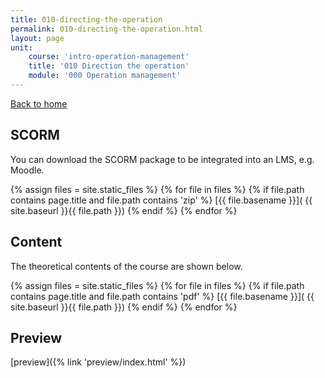 ```yaml
---
title: 010-directing-the-operation
permalink: 010-directing-the-operation.html
layout: page
unit:
    course: 'intro-operation-management'
    title: '010 Direction the operation'
    module: '000 Operation management'
---
```

<a href="{{ base }}">Back to home</a>

## SCORM
You can download the SCORM package to be integrated into an LMS, e.g. Moodle.

{% assign files = site.static_files  %}
{% for file in files   %}
{% if file.path contains page.title and file.path contains  'zip' %}
[{{ file.basename }}]( {{  site.baseurl }}{{ file.path }})
{% endif %}
{% endfor %}


## Content
The theoretical contents of the course are shown below.

{% assign files = site.static_files  %}
{% for file in files   %}
{% if file.path contains page.title and file.path contains  'pdf' %}
[{{ file.basename }}]( {{  site.baseurl }}{{ file.path }})
{% endif %}
{% endfor %}

## Preview
[preview]({% link  'preview/index.html' %})
